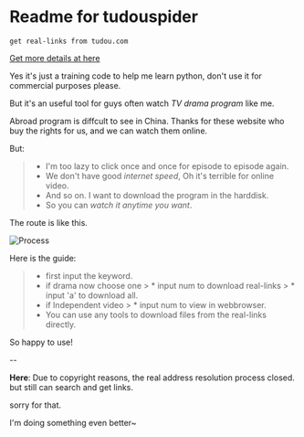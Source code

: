# Readme for tudouspider

    get real-links from tudou.com

[Get more details at here][details]

Yes it's just a training code to help me learn python, don't use it for commercial purposes please.

But it's an useful tool for guys often watch *TV drama program* like me. 

Abroad program is diffcult to see in China. Thanks for these website who buy the rights for us, and we can watch them online.

But:
 > * I'm too lazy to click once and once for episode to episode again.
 > * We don't have good *internet speed*, Oh it's terrible for online video.
 > * And so on. I want to download the program in the harddisk.
 > * So you can *watch it anytime you want*.

The route is like this.

![Process][Process]

Here is the guide:
 > * first input the keyword.
 > * if drama now choose one
    > * input num to download real-links
    > * input 'a' to download all.
 > * if Independent video
    > * input num to view in webbrowser.
 > * You can use any tools to download files from the real-links directly.

So happy to use!

--

**Here**: Due to copyright reasons, the real address resolution process closed.
but still can search and get links.

sorry for that.

I'm doing something even better~

[Process]:http://7teaeb.com1.z0.glb.clouddn.com/Process1.png
[details]:http://piratf.github.io/2015/01/20/Spider_in_tudou.com/